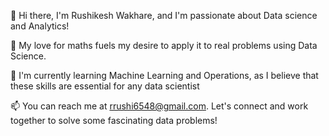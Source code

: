 👋 Hi there, I'm Rushikesh Wakhare, and I'm passionate about Data science and Analytics!

🧠 My love for maths fuels my desire to apply it to real problems using Data Science.

🌱 I'm currently learning Machine Learning and Operations, as I believe that these skills are essential for any data scientist

📫 You can reach me at rrushi6548@gmail.com. Let's connect and work together to solve some fascinating data problems!

<!---
rushikesh6548/rushikesh6548 is a ✨ special ✨ repository because its `README.md` (this file) appears on your GitHub profile.
You can click the Preview link to take a look at your changes.
--->
